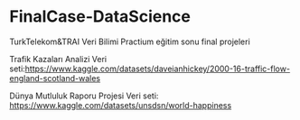 # FinalCase-DataScience
TurkTelekom&amp;TRAI Veri Bilimi Practium eğitim sonu final projeleri 

Trafik Kazaları Analizi Veri seti:https://www.kaggle.com/datasets/daveianhickey/2000-16-traffic-flow-england-scotland-wales

Dünya Mutluluk Raporu Projesi Veri seti: https://www.kaggle.com/datasets/unsdsn/world-happiness
